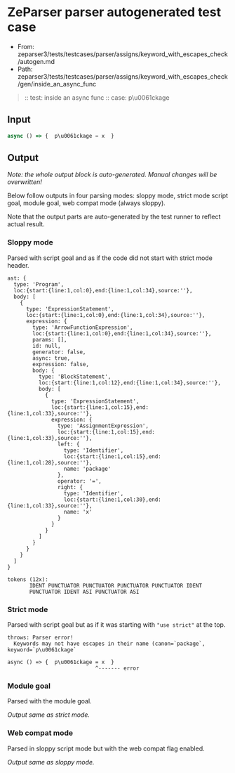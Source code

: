 # ZeParser parser autogenerated test case

- From: zeparser3/tests/testcases/parser/assigns/keyword_with_escapes_check/autogen.md
- Path: zeparser3/tests/testcases/parser/assigns/keyword_with_escapes_check/gen/inside_an_async_func

> :: test: inside an async func
> :: case: p\u0061ckage

## Input


`````js
async () => {  p\u0061ckage = x  }
`````

## Output

_Note: the whole output block is auto-generated. Manual changes will be overwritten!_

Below follow outputs in four parsing modes: sloppy mode, strict mode script goal, module goal, web compat mode (always sloppy).

Note that the output parts are auto-generated by the test runner to reflect actual result.

### Sloppy mode

Parsed with script goal and as if the code did not start with strict mode header.

`````
ast: {
  type: 'Program',
  loc:{start:{line:1,col:0},end:{line:1,col:34},source:''},
  body: [
    {
      type: 'ExpressionStatement',
      loc:{start:{line:1,col:0},end:{line:1,col:34},source:''},
      expression: {
        type: 'ArrowFunctionExpression',
        loc:{start:{line:1,col:0},end:{line:1,col:34},source:''},
        params: [],
        id: null,
        generator: false,
        async: true,
        expression: false,
        body: {
          type: 'BlockStatement',
          loc:{start:{line:1,col:12},end:{line:1,col:34},source:''},
          body: [
            {
              type: 'ExpressionStatement',
              loc:{start:{line:1,col:15},end:{line:1,col:33},source:''},
              expression: {
                type: 'AssignmentExpression',
                loc:{start:{line:1,col:15},end:{line:1,col:33},source:''},
                left: {
                  type: 'Identifier',
                  loc:{start:{line:1,col:15},end:{line:1,col:28},source:''},
                  name: 'package'
                },
                operator: '=',
                right: {
                  type: 'Identifier',
                  loc:{start:{line:1,col:30},end:{line:1,col:33},source:''},
                  name: 'x'
                }
              }
            }
          ]
        }
      }
    }
  ]
}

tokens (12x):
       IDENT PUNCTUATOR PUNCTUATOR PUNCTUATOR PUNCTUATOR IDENT
       PUNCTUATOR IDENT ASI PUNCTUATOR ASI
`````

### Strict mode

Parsed with script goal but as if it was starting with `"use strict"` at the top.

`````
throws: Parser error!
  Keywords may not have escapes in their name (canon=`package`, keyword=`p\u0061ckage`

async () => {  p\u0061ckage = x  }
                            ^------- error
`````


### Module goal

Parsed with the module goal.

_Output same as strict mode._

### Web compat mode

Parsed in sloppy script mode but with the web compat flag enabled.

_Output same as sloppy mode._
